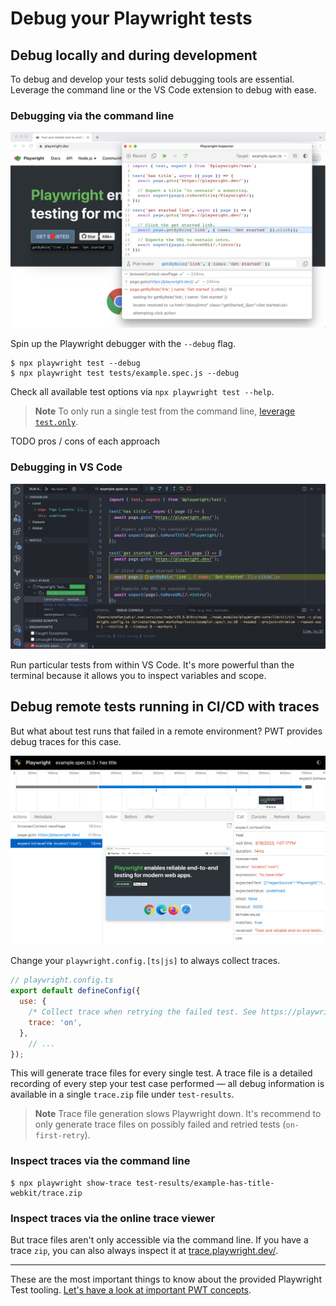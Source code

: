 # Debug your Playwright tests


## Debug locally and during development

To debug and develop your tests solid debugging tools are essential. Leverage the command line or the VS Code extension to debug with ease.
### Debugging via the command line

![Debugging session in VS Code](../../assets/01-03-debugging-via-the-terminal.png)

Spin up the Playwright debugger with the `--debug` flag.

```
$ npx playwright test --debug
$ npx playwright test tests/example.spec.js --debug
```

Check all available test options via `npx playwright test --help`.

> **Note**
> To only run a single test from the command line, [leverage `test.only`](https://playwright.dev/docs/api/class-test#test-only).

TODO pros / cons of each approach
### Debugging in VS Code

![Debugging session in VS Code](../../assets/01-03-debugging-in-vs-code.png)

Run particular tests from within VS Code. It's more powerful than the terminal because it allows you to inspect variables and scope.
## Debug remote tests running in CI/CD with traces

But what about test runs that failed in a remote environment? PWT provides debug traces for this case.

![Debugging a trace](../../assets/01-03-traces.png)

Change your `playwright.config.[ts|js]` to always collect traces.

```javascript
// playwright.config.ts
export default defineConfig({
  use: {
    /* Collect trace when retrying the failed test. See https://playwright.dev/docs/trace-viewer */
    trace: 'on',
  },
	// ...
});
```

This will generate trace files for every single test. A trace file is a detailed recording of every step your test case performed — all debug information is available in a single `trace.zip` file under `test-results`.

> **Note**
> Trace file generation slows Playwright down. It's recommend to only generate trace files on possibly failed and retried tests (`on-first-retry`).

### Inspect traces via the command line

```
$ npx playwright show-trace test-results/example-has-title-webkit/trace.zip
```
### Inspect traces via the online trace viewer

But trace files aren't only accessible via the command line. If you have a trace `zip`, you can also always inspect it at [trace.playwright.dev/](https://trace.playwright.dev/).

------

These are the most important things to know about the provided Playwright Test tooling. [Let's have a look at important PWT concepts](../../02-writing-tests/01-locators-and-actionability/README.md).
